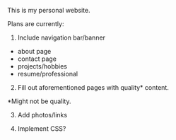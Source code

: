 This is my personal website.

Plans are currently:

1. Include navigation bar/banner
- about page
- contact page
- projects/hobbies
- resume/professional

2. Fill out aforementioned pages with quality* content.

*Might not be quality.

3. Add photos/links

4. Implement CSS?
